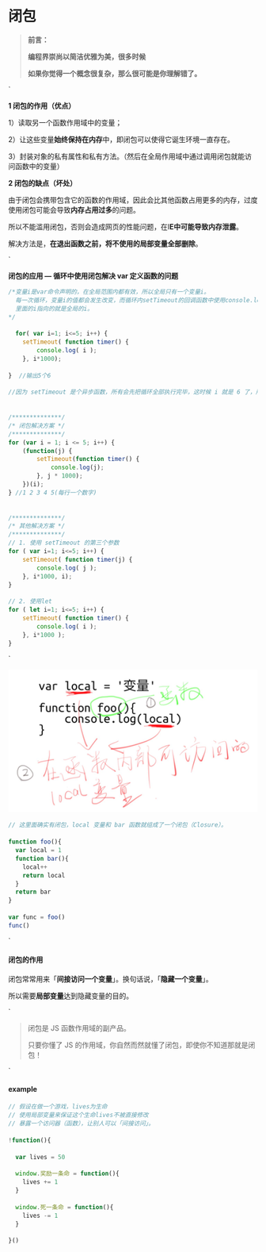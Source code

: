 # 闭包

> **前言：**
>
> **编程界崇尚以简洁优雅为美，很多时候**
>
> **如果你觉得一个概念很复杂，那么很可能是你理解错了。**

`

**1 闭包的作用（优点）**

1）读取另一个函数作用域中的变量；

2）让这些变量**始终保持在内存**中，即闭包可以使得它诞生环境一直存在。

3）封装对象的私有属性和私有方法。（然后在全局作用域中通过调用闭包就能访问函数中的变量）

**2 闭包的缺点（坏处）**

由于闭包会携带包含它的函数的作用域，因此会比其他函数占用更多的内存，过度使用闭包可能会导致**内存占用过多**的问题。

所以不能滥用闭包，否则会造成网页的性能问题，在I**E中可能导致内存泄露**。

解决方法是，**在退出函数之前，将不使用的局部变量全部删除**。

`

**闭包的应用 — 循环中使用闭包解决 var 定义函数的问题**

```javascript
/*变量i是var命令声明的，在全局范围内都有效，所以全局只有一个变量i。
  每一次循环，变量i的值都会发生改变，而循环内setTimeout的回调函数中使用console.log(i)，
  里面的i指向的就是全局的i。
*/
 
  for( var i=1; i<=5; i++) {
    setTimeout( function timer() {
        console.log( i );
    }, i*1000);
 
}  //输出5个6
 
//因为 setTimeout 是个异步函数，所有会先把循环全部执行完毕，这时候 i 就是 6 了，所以会输出一堆 6。


/**************/
/* 闭包解决方案 */
/**************/
for (var i = 1; i <= 5; i++) {
    (function(j) {
        setTimeout(function timer() {
            console.log(j);
        }, j * 1000);
    })(i);
} //1 2 3 4 5(每行一个数字)


/**************/
/* 其他解决方案 */
/**************/
// 1. 使用 setTimeout 的第三个参数
for ( var i=1; i<=5; i++) {
    setTimeout( function timer(j) {
        console.log( j );
    }, i*1000, i);
}

// 2. 使用let
for ( let i=1; i<=5; i++) {
    setTimeout( function timer() {
        console.log( i );
    }, i*1000 );
}
```

`

![img](../img/bibao.jpg)

```javascript
// 这里面确实有闭包，local 变量和 bar 函数就组成了一个闭包（Closure）。

function foo(){
  var local = 1
  function bar(){
    local++
    return local
  }
  return bar
}

var func = foo()
func()
```

`

#### 闭包的作用

闭包常常用来「**间接访问一个变量**」。换句话说，「**隐藏一个变量**」。

所以需要**局部变量**达到隐藏变量的目的。

`

> 闭包是 JS 函数作用域的副产品。
>
> 只要你懂了 JS 的作用域，你自然而然就懂了闭包，即使你不知道那就是闭包！

`

#### example

```javascript
// 假设在做一个游戏，lives为生命
// 使用局部变量来保证这个生命lives不被直接修改
// 暴露一个访问器（函数），让别人可以「间接访问」。

!function(){

  var lives = 50

  window.奖励一条命 = function(){
    lives += 1
  }

  window.死一条命 = function(){
    lives -= 1
  }

}()
```